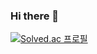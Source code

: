 ### Hi there 👋

[![Solved.ac 프로필](http://mazassumnida.wtf/api/generate_badge?boj=bknote71)](https://solved.ac/bknote71)

<!--
**bknote71/bknote71** is a ✨ _special_ ✨ repository because its `README.md` (this file) appears on your GitHub profile.

Here are some ideas to get you started:

- 🔭 I’m currently working on ...
- 🌱 I’m currently learning ...
- 👯 I’m looking to collaborate on ...
- 🤔 I’m looking for help with ...
- 💬 Ask me about ...
- 📫 How to reach me: ...
- 😄 Pronouns: ...
- ⚡ Fun fact: ...
-->

